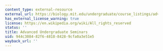 ```yaml
---
content_type: external-resource
external_url: https://biology.mit.edu/undergraduate/course_listings/advanced_undergraduate_seminars
has_external_license_warning: true
license: https://en.wikipedia.org/wiki/All_rights_reserved
status: ''
title: Advanced Undergraduate Seminars
uid: 944c3084-82f6-4818-8428-9cfa0a3e51e5
wayback_url: ''
---
```

